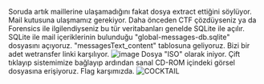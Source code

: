 
Soruda artık maillerine ulaşamadığını fakat dosya extract ettiğini söylüyor. Mail kutusuna ulaşmamız gerekiyor. Daha önceden CTF çözdüyseniz ya da Forensics ile ilgilendiyseniz bu tür veritabanları genelde SQLite ile açılır. SQLite ile mail içeriklerinin bulunduğu "global-messages-db.sqlite" dosyasını açıyoruz. "messagesText_content" tablosuna geliyoruz. Bizi bir adet wetransfer linki karşılıyor.
![image](https://user-images.githubusercontent.com/88983987/207039404-eb3d69bc-f26e-489d-b05e-f7ef7c9cd1ae.png)
Dosya "ISO" olarak iniyor. Çift tıklayıp sistemimize bağlayıp ardından sanal CD-ROM içindeki görsel dosyasına erişiyoruz. Flag karşımızda.
![COCKTAIL](https://user-images.githubusercontent.com/88983987/207039599-eaccd30a-3709-4ec5-ac65-674b8f373bfa.JPG)
